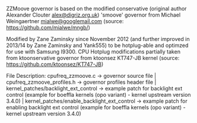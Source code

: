 ZZMoove governor is based on the modified conservative (original author Alexander Clouter <alex@digriz.org.uk>)
'smoove' governor from Michael Weingaertner <mialwe@googlemail.com>
(source: https://github.com/mialwe/mngb/)

Modified by Zane Zaminsky since November 2012 (and further improved in 2013/14 by Zane Zaminsky and Yank555)
to be hotplug-able and optimzed for use with Samsung I9300. CPU Hotplug modifications partially taken from
ktoonservative governor from ktoonsez KT747-JB kernel (source: https://github.com/ktoonsez/KT747-JB)

File Description:
cpufreq_zzmoove.c -> governor source file |
cpufreq_zzmoove_profiles.h -> governor profiles header file |
kernel_patches/backlight_ext_control -> example patch for backlight ext control
(example for boeffla kernels (opo variant) - kernel upstream version 3.4.0) |
kernel_patches/enable_backlight_ext_control -> example patch for enabling backlight ext control
(example for boeffla kernels (opo variant) - kernel upstream version 3.4.0)
